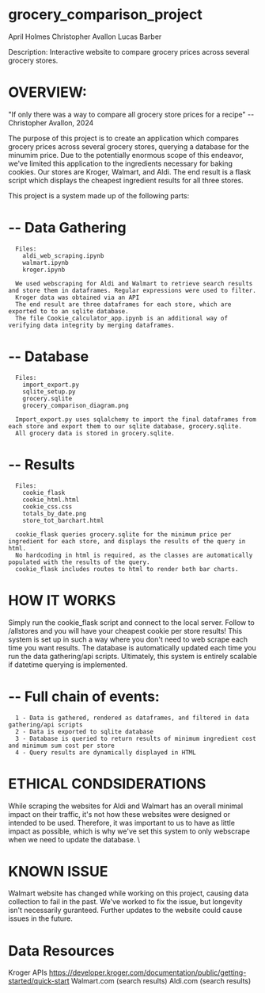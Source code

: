 # grocery_comparison_project
  April Holmes
  Christopher Avallon
  Lucas Barber

Description: Interactive website to compare grocery prices across several grocery stores.

# OVERVIEW:

"If only there was a way to compare all grocery store prices for a recipe"
    -- Christopher Avallon, 2024

The purpose of this project is to create an application which compares grocery prices across several grocery stores, querying a database for the minumim price.
Due to the potentially enormous scope of this endeavor, we've limited this application to the ingredients necessary for baking cookies.
Our stores are Kroger, Walmart, and Aldi. The end result is a flask script which displays the cheapest ingredient results for all three stores.

This project is a system made up of the following parts:

  # -- Data Gathering
      Files: 
        aldi_web_scraping.ipynb
        walmart.ipynb
        kroger.ipynb

      We used webscraping for Aldi and Walmart to retrieve search results and store them in dataframes. Regular expressions were used to filter.
      Kroger data was obtained via an API
      The end result are three dataframes for each store, which are exported to to an sqlite database.
      The file Cookie_calculator_app.ipynb is an additional way of verifying data integrity by merging dataframes.

  # -- Database
      Files: 
        import_export.py
        sqlite_setup.py
        grocery.sqlite
        grocery_comparison_diagram.png
      
      Import_export.py uses sqlalchemy to import the final dataframes from each store and export them to our sqlite database, grocery.sqlite.
      All grocery data is stored in grocery.sqlite.

  # -- Results
      Files:
        cookie_flask
        cookie_html.html
        cookie_css.css
        totals_by_date.png
        store_tot_barchart.html
      
      cookie_flask queries grocery.sqlite for the minimum price per ingredient for each store, and displays the results of the query in html.
      No hardcoding in html is required, as the classes are automatically populated with the results of the query.
      cookie_flask includes routes to html to render both bar charts.

# HOW IT WORKS

Simply run the cookie_flask script and connect to the local server. Follow to /allstores and you will have your cheapest cookie per store results!
This system is set up in such a way where you don't need to web scrape each time you want results. 
The database is automatically updated each time you run the data gathering/api scripts. Ultimately, this system is entirely scalable if datetime querying is implemented.

  # -- Full chain of events:
      1 - Data is gathered, rendered as dataframes, and filtered in data gathering/api scripts
      2 - Data is exported to sqlite database
      3 - Database is queried to return results of minimum ingredient cost and minimum sum cost per store
      4 - Query results are dynamically displayed in HTML


# ETHICAL CONDSIDERATIONS

While scraping the websites for Aldi and Walmart has an overall minimal impact on their traffic, it's not how these websites were designed or intended to be used.
Therefore, it was important to us to have as little impact as possible, which is why we've set this system to only webscrape when we need to update the database. \

# KNOWN ISSUE
Walmart website has changed while working on this project, causing data collection to fail in the past. We've worked to fix the issue, but longevity isn't necessarily guranteed.
Further updates to the website could cause issues in the future.



# Data Resources
  Kroger APIs
    https://developer.kroger.com/documentation/public/getting-started/quick-start
    Walmart.com (search results)
    Aldi.com (search results)
